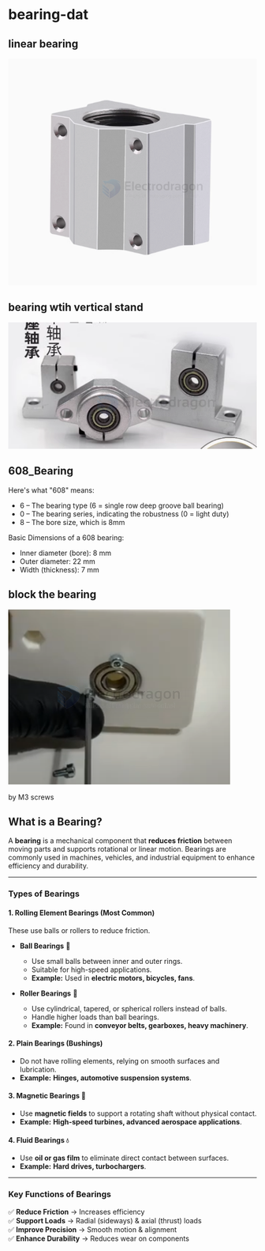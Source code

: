 
# bearing-dat

## linear bearing 

![](2025-07-03-16-41-47.png)


## bearing wtih vertical stand 

![](2025-07-03-17-03-47.png)


## 608_Bearing

Here's what "608" means:

- 6 – The bearing type (6 = single row deep groove ball bearing)
- 0 – The bearing series, indicating the robustness (0 = light duty)
- 8 – The bore size, which is 8mm

Basic Dimensions of a 608 bearing:

- Inner diameter (bore): 8 mm
- Outer diameter: 22 mm
- Width (thickness): 7 mm

## block the bearing 

![](2025-04-18-15-37-24.png)

by M3 screws 


## What is a Bearing?  

A **bearing** is a mechanical component that **reduces friction** between moving parts and supports rotational or linear motion. Bearings are commonly used in machines, vehicles, and industrial equipment to enhance efficiency and durability.  

---

### Types of Bearings  

#### 1. Rolling Element Bearings (Most Common)  
These use balls or rollers to reduce friction.  

- **Ball Bearings** 🏀  
  - Use small balls between inner and outer rings.  
  - Suitable for high-speed applications.  
  - **Example:** Used in **electric motors, bicycles, fans**.  

- **Roller Bearings** 🎢  
  - Use cylindrical, tapered, or spherical rollers instead of balls.  
  - Handle higher loads than ball bearings.  
  - **Example:** Found in **conveyor belts, gearboxes, heavy machinery**.  

#### 2. Plain Bearings (Bushings)  
- Do not have rolling elements, relying on smooth surfaces and lubrication.  
- **Example:** **Hinges, automotive suspension systems**.  

#### 3. Magnetic Bearings 🧲  
- Use **magnetic fields** to support a rotating shaft without physical contact.  
- **Example:** **High-speed turbines, advanced aerospace applications**.  

#### 4. Fluid Bearings 💧  
- Use **oil or gas film** to eliminate direct contact between surfaces.  
- **Example:** **Hard drives, turbochargers**.  

---

### Key Functions of Bearings  
✅ **Reduce Friction** → Increases efficiency  
✅ **Support Loads** → Radial (sideways) & axial (thrust) loads  
✅ **Improve Precision** → Smooth motion & alignment  
✅ **Enhance Durability** → Reduces wear on components  
